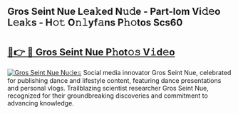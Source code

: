 ## Gros Seint Nue L𝚎a𝚔ed N𝚞𝚍e - Part-lom Vi𝚍𝚎o L𝚎a𝚔s - H𝚘𝚝 O𝚗𝚕yf𝚊ns P𝚑𝚘tos Scs60

# <h2><a href="http://kf55v8q.oniu.top/?m=Gros+Seint+Nue">🔗👉 🔴 Gros Seint Nue P𝚑ot𝚘𝚜 V𝚒d𝚎o</a></h2>

[![Gros Seint Nue Nu𝚍e𝚜](https://i.imgur.com/0qMVB7G.gif)](http://kf55v8q.oniu.top/?m=Gros+Seint+Nue)
Social media innovator Gros Seint Nue, celebrated for publishing dance and lifestyle content, featuring dance presentations and personal vlogs. Trailblazing scientist researcher Gros Seint Nue, recognized for their groundbreaking discoveries and commitment to advancing knowledge.  
